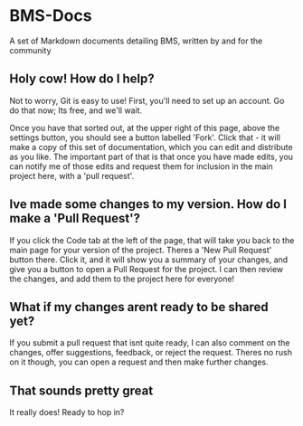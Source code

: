 # BMS-Docs
A set of Markdown documents detailing BMS, written by and for the community

## Holy cow! How do I help?
Not to worry, Git is easy to use! First, you'll need to set up an account. Go do that now; Its free, and we'll wait.

Once you have that sorted out, at the upper right of this page, above the settings button, you should see a button labelled 'Fork'. Click that - it will make a copy of this set of documentation, which you can edit and distribute as you like. The important part of that is that once you have made edits, you can notify me of those edits and request them for inclusion in the main project here, with a 'pull request'. 

## Ive made some changes to my version. How do I make a 'Pull Request'?
If you click the Code tab at the left of the page, that will take you back to the main page for your version of the project. Theres a 'New Pull Request' button there. Click it, and it will show you a summary of your changes, and give you a button to open a Pull Request for the project. I can then review the changes, and add them to the project here for everyone!

## What if my changes arent ready to be shared yet?
If you submit a pull request that isnt quite ready, I can also comment on the changes, offer suggestions, feedback, or reject the request. Theres no rush on it though, you can open a request and then make further changes. 

## That sounds pretty great
It really does! Ready to hop in?
